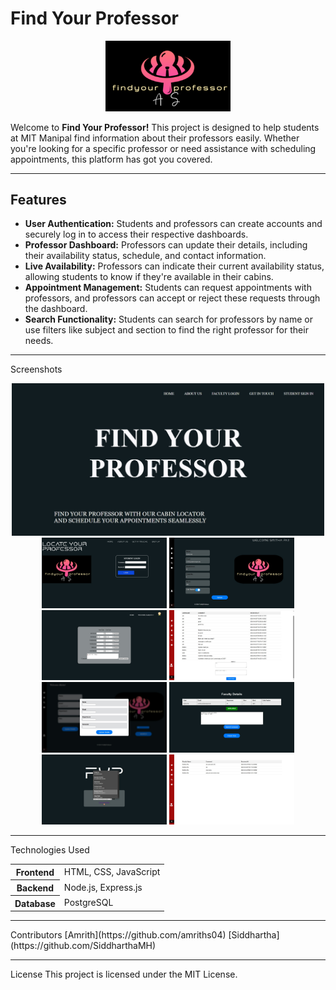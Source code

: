 # Find Your Professor

<p align="center">
  <img src="front-end/images/logo4.png" alt="Find Your Professor Logo" width="200">
</p>

Welcome to **Find Your Professor!** This project is designed to help students at MIT Manipal find information about their professors easily. Whether you're looking for a specific professor or need assistance with scheduling appointments, this platform has got you covered.

<hr>

## Features

<ul>
  <li><strong>User Authentication:</strong> Students and professors can create accounts and securely log in to access their respective dashboards.</li>
  <li><strong>Professor Dashboard:</strong> Professors can update their details, including their availability status, schedule, and contact information.</li>
  <li><strong>Live Availability:</strong> Professors can indicate their current availability status, allowing students to know if they're available in their cabins.</li>
  <li><strong>Appointment Management:</strong> Students can request appointments with professors, and professors can accept or reject these requests through the dashboard.</li>
  <li><strong>Search Functionality:</strong> Students can search for professors by name or use filters like subject and section to find the right professor for their needs.</li>
</ul>

<hr>

Screenshots
<p align="center">
  <img src="front-end/images/LANDINGPAGE.jpeg" alt="Screenshot 1" width="500">
  <img src="front-end/images/IMAGES/s login.jpeg" alt="Screenshot 2" width="200">
  <img src="front-end/images/IMAGES/f d b.jpeg" alt="Screenshot 2" width="200">
  <img src="front-end/images/IMAGES/f insert scheduled.jpeg" alt="Screenshot 2" width="200">
  <img src="front-end/images/IMAGES/f messages.jpeg" alt="Screenshot 2" width="200">
  <img src="front-end/images/IMAGES/s dbupdate.jpeg" alt="Screenshot 2" width="200">
  <img src="front-end/images/IMAGES/request.jpeg" alt="Screenshot 2" width="200">
  <img src="front-end/images/IMAGES/search.jpeg" alt="Screenshot 2" width="200">
  <img src="front-end/images/IMAGES/s messages.jpeg" alt="Screenshot 2" width="200">
  
</p>
<!-- Add more screenshots as needed -->
<hr>
Technologies Used
<table>
  <tr>
    <th>Frontend</th>
    <td>HTML, CSS, JavaScript</td>
  </tr>
  <tr>
    <th>Backend</th>
    <td>Node.js, Express.js</td>
  </tr>
  <tr>
    <th>Database</th>
    <td>PostgreSQL</td>
  </tr>
</table>
<hr>
Contributors
[Amrith](https://github.com/amriths04)
[Siddhartha](https://github.com/SiddharthaMH)
<!-- Add more contributors as needed -->
<hr>
License
This project is licensed under the MIT License.
